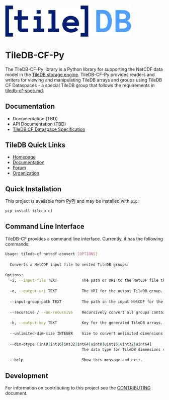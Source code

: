 <a href="https://tiledb.com"><img src="https://github.com/TileDB-Inc/TileDB/raw/dev/doc/source/_static/tiledb-logo_color_no_margin_@4x.png" alt="TileDB logo" width="400"></a>

# TileDB-CF-Py

The TileDB-CF-Py library is a Python library for supporting the NetCDF data model in the [TileDB storage engine](https://github.com/TileDB-Inc/TileDB). TileDB-CF-Py provides readers and writers for viewing and manipulating TileDB arrays and groups using TileDB CF Dataspaces - a special TileDB group that follows the requirements in [tiledb-cf-spec.md](tiledb-cf-spec.md).

## Documentation

  * Documentation (TBD)
  * API Documentation (TBD)
  * [TileDB CF Dataspace Specification](tiledb-cf-spec.md)

## TileDB Quick Links

  * [Homepage](https://tiledb.com)
  * [Documentation](https://docs.tiledb.com/main/)
  * [Forum](https://forum.tiledb.io/)
  * [Organization](https://github.com/TileDB-Inc/)

## Quick Installation

This project is available from [PyPI](https://pypi.org/project/tiledb/) and may be installed with ``pip``:

```bash
pip install tiledb-cf

```

## Command Line Interface

TileDB-CF provides a command line interface. Currently, it has the following commands:

```bash
Usage: tiledb-cf netcdf-convert [OPTIONS]

  Converts a NetCDF input file to nested TileDB groups.

Options:
  -i, --input-file TEXT           The path or URI to the NetCDF file that will be converted.  [required]

  -o, --output-uri TEXT           The URI for the output TileDB group. [required]

  --input-group-path TEXT         The path in the input NetCDF for the root group that will be converted.  [default: /]

  --recursive / --no-recursive    Recursively convert all groups contained in the input group path.  [default: True]

  -k, --output-key TEXT           Key for the generated TileDB arrays.

  --unlimited-dim-size INTEGER    Size to convert unlimited dimensions to. [default: 10000]

  --dim-dtype [int8|int16|int32|int64|uint8|uint16|uint32|uint64]
                                  The data type for TileDB dimensions created from converted NetCDF.  [default: uint64]

  --help                          Show this message and exit.
```

## Development

For information on contributing to this project see the [CONTRIBUTING](CONTRIBUTING.md) document.
